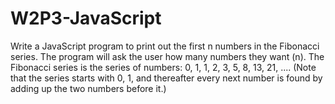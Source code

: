 # W2P3-JavaScript

Write a JavaScript program to print out the first n numbers in the Fibonacci series. The program will ask the user how many numbers they want (n). The Fibonacci series is the series of numbers: 0, 1, 1, 2, 3, 5, 8, 13, 21, .... (Note that the series starts with 0, 1, and thereafter every next number is found by adding up the two numbers before it.)

